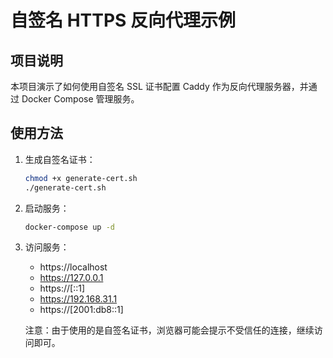 # 自签名 HTTPS 反向代理示例

## 项目说明

本项目演示了如何使用自签名 SSL 证书配置 Caddy 作为反向代理服务器，并通过 Docker Compose 管理服务。

## 使用方法

1. 生成自签名证书：

   ```bash
   chmod +x generate-cert.sh
   ./generate-cert.sh
   ```

2. 启动服务：

   ```bash
   docker-compose up -d
   ```

3. 访问服务：

   - https://localhost
   - https://127.0.0.1
   - https://[::1]
   - https://192.168.31.1
   - https://[2001:db8::1]

   注意：由于使用的是自签名证书，浏览器可能会提示不受信任的连接，继续访问即可。
